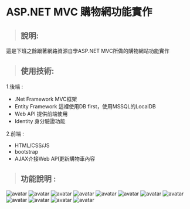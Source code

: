 ASP.NET MVC 購物網功能實作
=======================
> ## 說明:
這是下班之餘跟著網路資源自學ASP.NET MVC所做的購物網站功能實作

> ## 使用技術:
1.後端 :
* .Net Framework MVC框架
* Entity Framework 這裡使用DB first，使用MSSQL的LocalDB
* Web API 提供前端使用
* Identity 身分驗證功能

2.前端 :
* HTML/CSS/JS
* bootstrap
* AJAX介接Web API更新購物車內容

> ## 功能說明 :
![avatar](https://i.imgur.com/TebqcSP.png)
![avatar](https://i.imgur.com/FLHFJhZ.png)
![avatar](https://i.imgur.com/3bMUt3U.png)
![avatar](https://i.imgur.com/2PslxWY.png)
![avatar](https://i.imgur.com/qOzX51g.png)
![avatar](https://i.imgur.com/X23ZIc2.png)
![avatar](https://i.imgur.com/ZRGxjPP.png)
![avatar](https://i.imgur.com/FxmoZk6.png)
![avatar](https://i.imgur.com/ZyBihsW.png)
![avatar](https://i.imgur.com/TebqcSP.png)
![avatar](https://i.imgur.com/TebqcSP.png)
![avatar](https://i.imgur.com/qhyvxR3.png)
